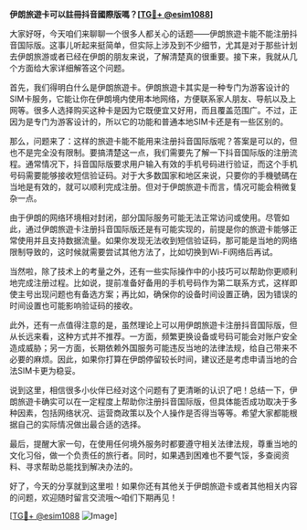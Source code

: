 **伊朗旅遊卡可以註冊抖音國際版嗎？[[TG💪+ @esim1088](https://t.me/s/esim1088)]**

大家好呀，今天咱们来聊聊一个很多人都关心的话题——伊朗旅遊卡能不能注册抖音国际版。这事儿听起来挺简单，但实际上涉及到不少细节，尤其是对于那些计划去伊朗旅游或者已经在伊朗的朋友来说，了解清楚真的很重要。接下来，我就从几个方面给大家详细解答这个问题。

首先，我们得明白什么是伊朗旅遊卡。伊朗旅遊卡其实是一种专门为游客设计的SIM卡服务，它能让你在伊朗境内使用本地网络，方便联系家人朋友、导航以及上网等。很多人选择购买这种卡是因为它既便宜又好用，而且覆盖范围广。不过，正因为是专门为游客设计的，所以它的功能和普通本地SIM卡还是有一些区别的。

那么，问题来了：这样的旅遊卡能不能用来注册抖音国际版呢？答案是可以的，但也不是完全没有限制。要搞清楚这一点，我们需要先了解一下抖音国际版的注册流程。通常情况下，抖音国际版要求用户输入有效的手机号码进行验证，而这个手机号码需要能够接收短信验证码。对于大多数国家和地区来说，只要你的手機號碼在当地是有效的，就可以顺利完成注册。但对于伊朗旅遊卡而言，情况可能会稍微复杂一点。

由于伊朗的网络环境相对封闭，部分国际服务可能无法正常访问或使用。尽管如此，通过伊朗旅遊卡注册抖音国际版还是有可能实现的，前提是你的旅遊卡能够正常使用并且支持数据流量。如果你发现无法收到短信验证码，那可能是当地的网络限制导致的，这时候就需要尝试其他方法了，比如切换到Wi-Fi网络后再试。

当然啦，除了技术上的考量之外，还有一些实际操作中的小技巧可以帮助你更顺利地完成注册过程。比如说，提前准备好备用的手机号码作为第二联系方式，这样即使主号出现问题也有备选方案；再比如，确保你的设备时间设置正确，因为错误的时间设置也可能影响验证码的接收。

此外，还有一点值得注意的是，虽然理论上可以用伊朗旅遊卡注册抖音国际版，但从长远来看，这种方式并不推荐。一方面，频繁更换设备或号码可能会对账户安全造成威胁；另一方面，长期依赖外国服务可能违反当地的法律法规，给自己带来不必要的麻烦。因此，如果你打算在伊朗停留较长时间，建议还是考虑申请当地的合法SIM卡更为稳妥。

说到这里，相信很多小伙伴已经对这个问题有了更清晰的认识了吧！总结一下，伊朗旅遊卡确实可以在一定程度上帮助你注册抖音国际版，但具体能否成功取决于多种因素，包括网络状况、运营商政策以及个人操作是否得当等等。希望大家都能根据自己的实际情况做出最合适的选择。

最后，提醒大家一句，在使用任何境外服务时都要遵守相关法律法规，尊重当地的文化习俗，做一个负责任的旅行者。同时，如果遇到困难也不要气馁，多查阅资料、寻求帮助总能找到解决办法的。

好了，今天的分享就到这里啦！如果你还有其他关于伊朗旅遊卡或者其他相关内容的问题，欢迎随时留言交流哦～咱们下期再见！

[[TG💪+ @esim1088](https://t.me/s/esim1088) ![Image](https://i.postimg.cc/4NQfJmqS/Snipaste-2025-05-13-00-14-12.png)]